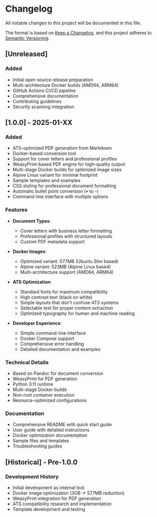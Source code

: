 # Changelog

All notable changes to this project will be documented in this file.

The format is based on [Keep a Changelog](https://keepachangelog.com/en/1.0.0/),
and this project adheres to [Semantic Versioning](https://semver.org/spec/v2.0.0.html).

## [Unreleased]

### Added

- Initial open source release preparation
- Multi-architecture Docker builds (AMD64, ARM64)
- GitHub Actions CI/CD pipeline
- Comprehensive documentation
- Contributing guidelines
- Security scanning integration

## [1.0.0] - 2025-01-XX

### Added

- ATS-optimized PDF generation from Markdown
- Docker-based conversion tool
- Support for cover letters and professional profiles
- WeasyPrint-based PDF engine for high-quality output
- Multi-stage Docker builds for optimized image sizes
- Alpine Linux variant for minimal footprint
- Sample templates and examples
- CSS styling for professional document formatting
- Automatic bullet point conversion (• to -)
- Command-line interface with multiple options

### Features

- **Document Types**:
  - Cover letters with business letter formatting
  - Professional profiles with structured layouts
  - Custom PDF metadata support

- **Docker Images**:
  - Optimized variant: 577MB (Ubuntu Slim based)
  - Alpine variant: 523MB (Alpine Linux based)
  - Multi-architecture support (AMD64, ARM64)

- **ATS Optimization**:
  - Standard fonts for maximum compatibility
  - High contrast text (black on white)
  - Simple layouts that don't confuse ATS systems
  - Selectable text for proper content extraction
  - Optimized typography for human and machine reading

- **Developer Experience**:
  - Simple command-line interface
  - Docker Compose support
  - Comprehensive error handling
  - Detailed documentation and examples

### Technical Details

- Based on Pandoc for document conversion
- WeasyPrint for PDF generation
- Python 3.11 runtime
- Multi-stage Docker builds
- Non-root container execution
- Resource-optimized configurations

### Documentation

- Comprehensive README with quick start guide
- User guide with detailed instructions
- Docker optimization documentation
- Sample files and templates
- Troubleshooting guides

## [Historical] - Pre-1.0.0

### Development History

- Initial development as internal tool
- Docker image optimization (3GB → 577MB reduction)
- WeasyPrint integration for PDF generation
- ATS compatibility research and implementation
- Template development and testing
